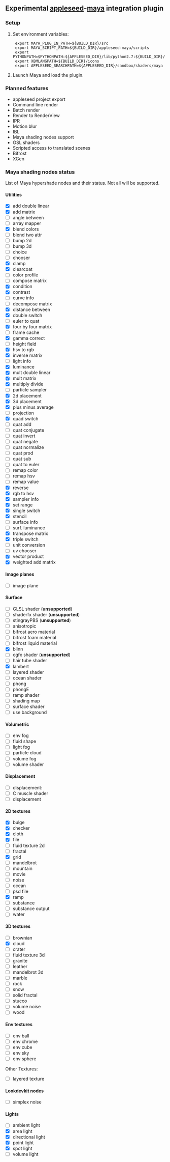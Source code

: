 ## Experimental [appleseed](http://appleseedhq.net/)-[maya](http://www.autodesk.com/products/maya/overview) integration plugin

### Setup

1. Set environment variables:

        export MAYA_PLUG_IN_PATH=${BUILD_DIR}/src
        export MAYA_SCRIPT_PATH=${BUILD_DIR}/appleseed-maya/scripts
        export PYTHONPATH=$PYTHONPATH:${APPLESEED_DIR}/lib/python2.7:${BUILD_DIR}/scripts
        export XBMLANGPATH=${BUILD_DIR}/icons
        export APPLESEED_SEARCHPATH=${APPLESEED_DIR}/sandbox/shaders/maya

2. Launch Maya and load the plugin.

### Planned features

- appleseed project export
- Command line render
- Batch render
- Render to RenderView
- IPR
- Motion blur
- IBL
- Maya shading nodes support
- OSL shaders
- Scripted access to translated scenes
- Bifrost
- XGen

### Maya shading nodes status

List of Maya hypershade nodes and their status. Not all will be supported.

#### Utilities

- [x] add double linear
- [x] add matrix
- [ ] angle between
- [ ] array mapper
- [x] blend colors
- [ ] blend two attr
- [ ] bump 2d
- [ ] bump 3d
- [ ] choice
- [ ] chooser
- [x] clamp
- [x] clearcoat
- [ ] color profile
- [ ] compose matrix
- [x] condition
- [x] contrast
- [ ] curve info
- [ ] decompose matrix
- [x] distance between
- [x] double switch
- [ ] euler to quat
- [x] four by four matrix
- [ ] frame cache
- [x] gamma correct
- [ ] height field
- [x] hsv to rgb
- [x] inverse matrix
- [ ] light info
- [x] luminance
- [x] mult double linear
- [x] mult matrix
- [x] multiply divide
- [ ] particle sampler
- [x] 2d placement
- [x] 3d placement
- [x] plus minus average
- [ ] projection
- [x] quad switch
- [ ] quat add
- [ ] quat conjugate
- [ ] quat invert
- [ ] quat negate
- [ ] quat normalize
- [ ] quat prod
- [ ] quat sub
- [ ] quat to euler
- [ ] remap color
- [ ] remap hsv
- [ ] remap value
- [x] reverse
- [x] rgb to hsv
- [x] sampler info
- [x] set range
- [x] single switch
- [x] stencil
- [ ] surface info
- [ ] surf. luminance
- [x] transpose matrix
- [x] triple switch
- [ ] unit conversion
- [ ] uv chooser
- [x] vector product
- [x] weighted add matrix

#### Image planes

- [ ] image plane

#### Surface

- [ ] GLSL shader (**unsupported**)
- [ ] shaderfx shader (**unsupported**)
- [ ] stingrayPBS (**unsupported**)
- [ ] anisotropic
- [ ] bifrost aero material
- [ ] bifrost foam material
- [ ] bifrost liquid material
- [x] blinn
- [ ] cgfx shader (**unsupported**)
- [ ] hair tube shader
- [x] lambert
- [ ] layered shader
- [ ] ocean shader
- [ ] phong
- [ ] phongE
- [ ] ramp shader
- [ ] shading map
- [ ] surface shader
- [ ] use background

#### Volumetric

- [ ] env fog
- [ ] fluid shape
- [ ] light fog
- [ ] particle cloud
- [ ] volume fog
- [ ] volume shader

#### Displacement

- [ ] displacement:
- [ ] C muscle shader
- [ ] displacement

#### 2D textures

- [x] bulge
- [x] checker
- [x] cloth
- [x] file
- [ ] fluid texture 2d
- [ ] fractal
- [x] grid
- [ ] mandelbrot
- [ ] mountain
- [ ] movie
- [ ] noise
- [ ] ocean
- [ ] psd file
- [x] ramp
- [ ] substance
- [ ] substance output
- [ ] water

#### 3D textures

- [ ] brownian
- [x] cloud
- [ ] crater
- [ ] fluid texture 3d
- [ ] granite
- [ ] leather
- [ ] mandelbrot 3d
- [ ] marble
- [ ] rock
- [ ] snow
- [ ] solid fractal
- [ ] stucco
- [ ] volume noise
- [ ] wood

#### Env textures

- [ ] env ball
- [ ] env chrome
- [ ] env cube
- [ ] env sky
- [ ] env sphere

Other Textures:

- [ ] layered texture

#### Lookdevkit nodes

- [ ] simplex noise

#### Lights

- [ ] ambient light
- [x] area light
- [x] directional light
- [x] point light
- [x] spot light
- [ ] volume light

